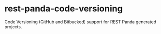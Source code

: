 # rest-panda-code-versioning
Code Versioning  (GitHub and Bitbucked) support for REST Panda generated projects.
